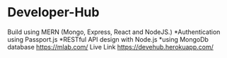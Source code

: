 # Developer-Hub 
Build using MERN (Mongo, Express, React and NodeJS.)
*Authentication using Passport.js
*RESTful API design with Node.js
*using MongoDb database https://mlab.com/
Live Link https://devehub.herokuapp.com/
